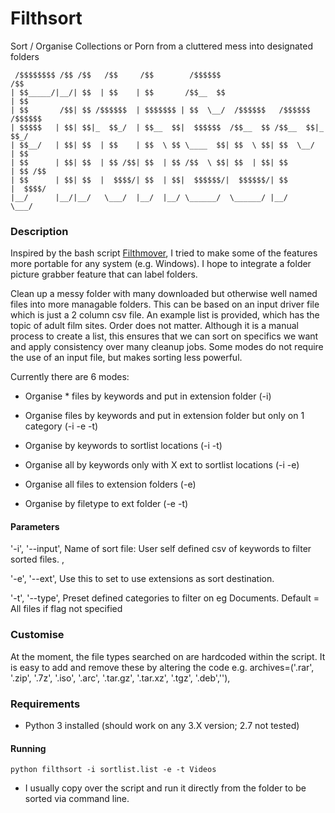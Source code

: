 # Filthsort
Sort / Organise Collections or Porn from a cluttered mess into designated folders
```
 /$$$$$$$$ /$$ /$$   /$$     /$$        /$$$$$$                        /$$    
| $$_____/|__/| $$  | $$    | $$       /$$__  $$                      | $$    
| $$       /$$| $$ /$$$$$$  | $$$$$$$ | $$  \__/  /$$$$$$   /$$$$$$  /$$$$$$  
| $$$$$   | $$| $$|_  $$_/  | $$__  $$|  $$$$$$  /$$__  $$ /$$__  $$|_  $$_/  
| $$__/   | $$| $$  | $$    | $$  \ $$ \____  $$| $$  \ $$| $$  \__/  | $$    
| $$      | $$| $$  | $$ /$$| $$  | $$ /$$  \ $$| $$  | $$| $$        | $$ /$$
| $$      | $$| $$  |  $$$$/| $$  | $$|  $$$$$$/|  $$$$$$/| $$        |  $$$$/
|__/      |__/|__/   \___/  |__/  |__/ \______/  \______/ |__/         \___/    
```                                                                                     

### Description
Inspired by the bash script [Filthmover](https://github.com/filthmover/filthmover), I tried to make some of the features more portable for any system (e.g. Windows). I hope to integrate a folder picture grabber feature that can label folders.

Clean up a messy folder with many downloaded but otherwise well named files into more managable folders. This can be based on an input driver file which is just a 2 column csv file. An example list is provided, which has the topic of adult film sites. Order does not matter. Although it is a manual process to create a list, this ensures that we can sort on specifics we want and apply consistency over many cleanup jobs. Some modes do not require the use of an input file, but makes sorting less powerful.

Currently there are 6 modes:
- Organise * files by keywords and put in extension folder (-i)
- Organise files by keywords and put in extension folder but only on 1 category (-i -e -t)
- Organise by keywords to sortlist locations (-i -t)

- Organise all by keywords only with X ext to sortlist locations (-i -e)
- Organise all files to extension folders (-e)
- Organise by filetype to ext folder (-e -t)

#### Parameters
'-i', '--input',
Name of sort file: User self defined csv of keywords to filter sorted files. <NAME OF SEARCHTERM>,<RELATIVE FILE PATH AS DESTINATION>

'-e', '--ext',
Use this to set to use extensions as sort destination.

'-t', '--type',
Preset defined categories to filter on eg Documents. Default = All files if flag not specified

### Customise
At the moment, the file types searched on are hardcoded within the script. It is easy to add and remove these by altering the code
e.g.
archives=('.rar', '.zip', '.7z', '.iso', '.arc', '.tar.gz', '.tar.xz', '.tgz', '.deb','<ADD YOUR OWN ARCHIVE FILE EXTENSION>'),


### Requirements
- Python 3 installed (should work on any 3.X version; 2.7 not tested)
#### Running

``` python filthsort -i sortlist.list -e -t Videos ```

- I usually copy over the script and run it directly from the folder to be sorted via command line.
